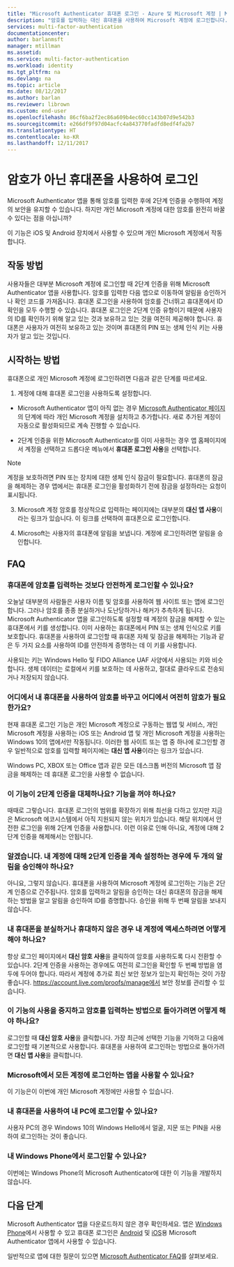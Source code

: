 ```yaml
---
title: "Microsoft Authenticator 휴대폰 로그인 - Azure 및 Microsoft 계정 | Microsoft Docs"
description: "암호를 입력하는 대신 휴대폰을 사용하여 Microsoft 계정에 로그인합니다. 이 문서에서는 이 기능에 대한 FAQ를 제공합니다."
services: multi-factor-authentication
documentationcenter: 
author: barlanmsft
manager: mtillman
ms.assetid: 
ms.service: multi-factor-authentication
ms.workload: identity
ms.tgt_pltfrm: na
ms.devlang: na
ms.topic: article
ms.date: 08/12/2017
ms.author: barlan
ms.reviewer: librown
ms.custom: end-user
ms.openlocfilehash: 86cf6ba2f2ec86a609b4ec60cc143b07d9e542b3
ms.sourcegitcommit: e266df9f97d04acfc4a843770fadfd8edf4fa2b7
ms.translationtype: HT
ms.contentlocale: ko-KR
ms.lasthandoff: 12/11/2017
---
```

# <a name="sign-in-with-your-phone-not-your-password"></a>암호가 아닌 휴대폰을 사용하여 로그인

Microsoft Authenticator 앱을 통해 암호를 입력한 후에 2단계 인증을 수행하여 계정의 보안을 유지할 수 있습니다. 하지만 개인 Microsoft 계정에 대한 암호를 완전히 바꿀 수 있다는 점을 아십니까?

이 기능은 iOS 및 Android 장치에서 사용할 수 있으며 개인 Microsoft 계정에서 작동합니다.

## <a name="how-it-works"></a>작동 방법

사용자들은 대부분 Microsoft 계정에 로그인할 때 2단계 인증을 위해 Microsoft Authenticator 앱을 사용합니다. 암호를 입력한 다음 앱으로 이동하여 알림을 승인하거나 확인 코드를 가져옵니다. 휴대폰 로그인을 사용하여 암호를 건너뛰고 휴대폰에서 ID 확인을 모두 수행할 수 있습니다. 휴대폰 로그인은 2단계 인증 유형이기 때문에 사용자의 ID를 확인하기 위해 알고 있는 것과 보유하고 있는 것을 여전히 제공해야 합니다. 휴대폰은 사용자가 여전히 보유하고 있는 것이며 휴대폰의 PIN 또는 생체 인식 키는 사용자가 알고 있는 것입니다.

## <a name="how-to-get-started"></a>시작하는 방법

휴대폰으로 개인 Microsoft 계정에 로그인하려면 다음과 같은 단계를 따르세요.

1. 계정에 대해 휴대폰 로그인을 사용하도록 설정합니다.

  - Microsoft Authenticator 앱이 아직 없는 경우 [Microsoft Authenticator 페이지](microsoft-authenticator-app-how-to.md)의 단계에 따라 개인 Microsoft 계정을 설치하고 추가합니다. 새로 추가된 계정이 자동으로 활성화되므로 계속 진행할 수 있습니다.

  - 2단계 인증을 위한 Microsoft Authenticator를 이미 사용하는 경우 앱 홈페이지에서 계정을 선택하고 드롭다운 메뉴에서 **휴대폰 로그인 사용**을 선택합니다.

  >[!NOTE]
  >계정을 보호하려면 PIN 또는 장치에 대한 생체 인식 잠금이 필요합니다. 휴대폰의 잠금을 해제하는 경우 앱에서는 휴대폰 로그인을 활성화하기 전에 잠금을 설정하라는 요청이 표시됩니다.

3. Microsoft 계정 암호를 정상적으로 입력하는 페이지에는 대부분의 **대신 앱 사용**이라는 링크가 있습니다. 이 링크를 선택하여 휴대폰으로 로그인합니다.

4. Microsoft는 사용자의 휴대폰에 알림을 보냅니다. 계정에 로그인하려면 알림을 승인합니다.   

## <a name="faq"></a>FAQ

### <a name="how-is-signing-in-with-my-phone-more-secure-than-typing-a-password"></a>휴대폰에 암호를 입력하는 것보다 안전하게 로그인할 수 있나요?  

오늘날 대부분의 사람들은 사용자 이름 및 암호를 사용하여 웹 사이트 또는 앱에 로그인합니다.  그러나 암호를 종종 분실하거나 도난당하거나 해커가 추측하게 됩니다. Microsoft Authenticator 앱을 로그인하도록 설정할 때 계정의 잠금을 해제할 수 있는 휴대폰에서 키를 생성합니다. 이미 사용하는 휴대폰에서 PIN 또는 생체 인식으로 키를 보호합니다.  휴대폰을 사용하여 로그인할 때 휴대폰 자체 및 잠금을 해제하는 기능과 같은 두 가지 요소를 사용하여 ID를 안전하게 증명하는 데 이 키를 사용합니다. 

사용되는 키는 Windows Hello 및 FIDO Alliance UAF 사양에서 사용되는 키와 비슷합니다. 생체 데이터는 로컬에서 키를 보호하는 데 사용하고, 절대로 클라우드로 전송되거나 저장되지 않습니다. 
 
### <a name="where-can-i-use-my-phone-to-replace-my-password-and-where-would-i-still-need-the-password"></a>어디에서 내 휴대폰을 사용하여 암호를 바꾸고 어디에서 여전히 암호가 필요한가요?  

현재 휴대폰 로그인 기능은 개인 Microsoft 계정으로 구동하는 웹앱 및 서비스, 개인 Microsoft 계정을 사용하는 iOS 또는 Android 앱 및 개인 Microsoft 계정을 사용하는 Windows 10의 앱에서만 작동됩니다. 이러한 웹 사이트 또는 앱 중 하나에 로그인할 경우 일반적으로 암호를 입력할 페이지에는 **대신 앱 사용**이라는 링크가 있습니다. 

Windows PC, XBOX 또는 Office 앱과 같은 모든 데스크톱 버전의 Microsoft 앱 잠금을 해제하는 데 휴대폰 로그인을 사용할 수 없습니다.
 
### <a name="does-this-replace-two-step-verification-should-i-turn-it-off"></a>이 기능이 2단계 인증을 대체하나요? 기능을 꺼야 하나요?   

때때로 그렇습니다. 휴대폰 로그인의 범위를 확장하기 위해 최선을 다하고 있지만 지금은 Microsoft 에코시스템에서 아직 지원되지 않는 위치가 있습니다. 해당 위치에서 안전한 로그인을 위해 2단계 인증을 사용합니다. 이런 이유로 인해 아니요, 계정에 대해 2단계 인증을 해제해서는 안됩니다.
 
### <a name="okay-if-i-keep-two-step-verification-turned-on-for-my-account-do-i-have-to-approve-two-notifications"></a>알겠습니다. 내 계정에 대해 2단계 인증을 계속 설정하는 경우에 두 개의 알림을 승인해야 하나요?

아니요, 그렇지 않습니다. 휴대폰을 사용하여 Microsoft 계정에 로그인하는 기능은 2단계 인증으로 간주됩니다. 암호를 입력하고 알림을 승인하는 대신 휴대폰의 잠금을 해제하는 방법을 알고 알림을 승인하여 ID를 증명합니다. 승인을 위해 두 번째 알림을 보내지 않습니다.

### <a name="what-if-i-lose-my-phone-or-dont-have-it-with-me-how-can-i-access-my-account"></a>내 휴대폰을 분실하거나 휴대하지 않은 경우 내 계정에 액세스하려면 어떻게 해야 하나요?  

항상 로그인 페이지에서 **대신 암호 사용**을 클릭하여 암호를 사용하도록 다시 전환할 수 있습니다. 2단계 인증을 사용하는 경우에도 여전히 로그인을 확인할 두 번째 방법을 염두에 두어야 합니다. 따라서 계정에 추가로 최신 보안 정보가 있는지 확인하는 것이 가장 좋습니다. https://account.live.com/proofs/manage에서 보안 정보를 관리할 수 있습니다.
 
### <a name="how-do-i-stop-using-this-feature-and-go-back-to-entering-my-password"></a>이 기능의 사용을 중지하고 암호를 입력하는 방법으로 돌아가려면 어떻게 해야 하나요?

로그인할 때 **대신 암호 사용**을 클릭합니다. 가장 최근에 선택한 기능을 기억하고 다음에 로그인할 때 기본적으로 사용합니다. 휴대폰을 사용하여 로그인하는 방법으로 돌아가려면 **대신 앱 사용**을 클릭합니다. 
 
### <a name="can-i-use-the-app-to-sign-in-to-all-my-accounts-with-microsoft"></a>Microsoft에서 모든 계정에 로그인하는 앱을 사용할 수 있나요?   
이 기능은이 이번에 개인 Microsoft 계정에만 사용할 수 있습니다. 
 
### <a name="can-i-sign-into-my-pc-with-my-phone"></a>내 휴대폰을 사용하여 내 PC에 로그인할 수 있나요?  
사용자 PC의 경우 Windows 10의 Windows Hello에서 얼굴, 지문 또는 PIN을 사용하여 로그인하는 것이 좋습니다.   
 
### <a name="can-i-sign-in-with-my-windows-phone"></a>내 Windows Phone에서 로그인할 수 있나요?  
이번에는 Windows Phone의 Microsoft Authenticator에 대한 이 기능을 개발하지 않습니다. 

## <a name="next-steps"></a>다음 단계
Microsoft Authenticator 앱을 다운로드하지 않은 경우 확인하세요. 앱은 [Windows Phone](http://go.microsoft.com/fwlink/?Linkid=825071)에서 사용할 수 있고 휴대폰 로그인은 [Android](http://go.microsoft.com/fwlink/?Linkid=825072) 및 [iOS](http://go.microsoft.com/fwlink/?Linkid=825073)용 Microsoft Authenticator 앱에서 사용할 수 있습니다.

일반적으로 앱에 대한 질문이 있으면 [Microsoft Authenticator FAQ](microsoft-authenticator-app-faq.md)를 살펴보세요.
